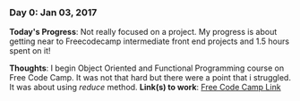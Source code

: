 <!--- # 100 Days Of Code - Log

### Day 0: February 30, 2016 (Example 1)
##### (delete me or comment me out)

**Today's Progress**: Fixed CSS, worked on canvas functionality for the app.

**Thoughts:** I really struggled with CSS, but, overall, I feel like I am slowly getting better at it. Canvas is still new for me, but I managed to figure out some basic functionality.

**Link to work:** [Calculator App](http://www.example.com)

--->

### Day 0: Jan 03, 2017 


**Today's Progress**: Not really focused on a project. My progress is about getting near to Freecodecamp intermediate front end projects and 1.5 hours spent on it!

**Thoughts**: I begin Object Oriented and Functional Programming course on Free Code Camp. It was not that hard but there were a point that i struggled. It was about using *reduce* method. 
**Link(s) to work**: [Free Code Camp Link](https://www.freecodecamp.com/mikailseremet)

